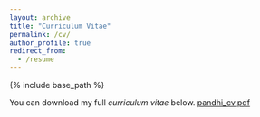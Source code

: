 ```yaml
---
layout: archive
title: "Curriculum Vitae"
permalink: /cv/
author_profile: true
redirect_from:
  - /resume
---
```


{% include base_path %}

You can download my full _curriculum vitae_ below.
[pandhi_cv.pdf](https://github.com/AyushPandhi/ayushpandhi.github.io/files/11415587/pandhi_cv.pdf)
